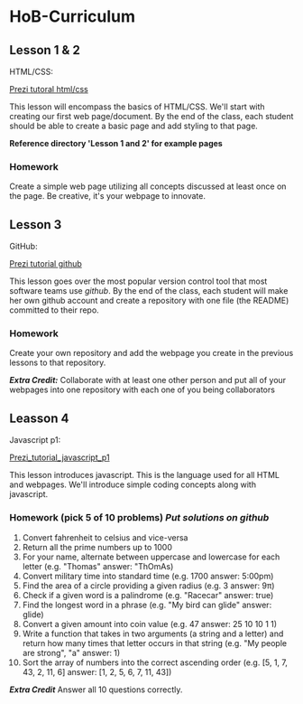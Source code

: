 # HoB-Curriculum

## Lesson 1 & 2

HTML/CSS:

[Prezi tutoral html/css](https://prezi.com/g-o757zrsosl/htmlcss/)

This lesson will encompass the basics of HTML/CSS. We'll start with
creating our first web page/document. By the end of the class, each 
student should be able to create a basic page and add styling to 
that page.

**Reference directory 'Lesson 1 and 2' for example pages**

### Homework

Create a simple web page utilizing all concepts discussed at least
once on the page. Be creative, it's your webpage to innovate.

## Lesson 3

GitHub:

[Prezi tutorial github](https://prezi.com/kkyzeq7mtkqj/github/)

This lesson goes over the most popular version control tool that most software teams use 
*github*. By the end of the class, each student will make her own github account
and create a repository with one file (the README) committed to their repo.

### Homework

Create your own repository and add the webpage you create in 
the previous lessons to that repository.

***Extra Credit:*** Collaborate with at least one other person and 
put all of your webpages into one repository with each one of you
being collaborators

## Leasson 4

Javascript p1:

[Prezi_tutorial_javascript_p1](https://prezi.com/hpntfpsmbtos/javascript-part-1/)

This lesson introduces javascript. This is the language used for 
all HTML and webpages. We'll introduce simple coding concepts
along with javascript.

### Homework (pick 5 of 10 problems) *Put solutions on github*

1. Convert fahrenheit to celsius and vice-versa
2. Return all the prime numbers up to 1000
3. For your name, alternate between uppercase and lowercase for each letter
(e.g. "Thomas" answer: "ThOmAs)
4. Convert military time into standard time (e.g. 1700 answer: 5:00pm)
5. Find the area of a circle providing a given radius 
(e.g. 3 answer: 9π)
6. Check if a given word is a palindrome (e.g. "Racecar" answer: true)
7. Find the longest word in a phrase (e.g. "My bird can glide" 
answer: glide)
8. Convert a given amount into coin value (e.g. 47 answer: 25 10 10 1 1)
9. Write a function that takes in two arguments (a string and a letter)
and return how many times that letter occurs in that string
(e.g. "My people are strong", "a" answer: 1)
10. Sort the array of numbers into the correct ascending order
(e.g. [5, 1, 7, 43, 2, 11, 6] answer: [1, 2, 5, 6, 7, 11, 43])

***Extra Credit*** Answer all 10 questions correctly.


